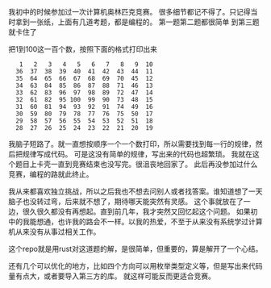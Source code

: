 我初中的时候参加过一次计算机奥林匹克竞赛。
很多细节都记不得了。只记得当时拿到一张纸，上面有几道考题，都是编程的。
第一题第二题都很简单
到第三题就卡住了

把1到100这一百个数，按照下面的格式打印出来
```
   1   2   3   4   5   6   7   8   9  10
  36  37  38  39  40  41  42  43  44  11
  35  64  65  66  67  68  69  70  45  12
  34  63  84  85  86  87  88  71  46  13
  33  62  83  96  97  98  89  72  47  14
  32  61  82  95 100  99  90  73  48  15
  31  60  81  94  93  92  91  74  49  16
  30  59  80  79  78  77  76  75  50  17
  29  58  57  56  55  54  53  52  51  18
  28  27  26  25  24  23  22  21  20  19
```

我脑子短路了。就一直想按顺序一个一个数打印，所以需要找到每一行的规律，然后把规律写成代码。
可是这没有简单的规律，写出来的代码也超繁琐。
我就在这个题目上卡壳一直到竞赛结束也没写完。很沮丧地回家了。
此后再没参加过什么竞赛，编程的路就此终止。

我从来都喜欢独立挑战，所以之后我也不想去问别人或者找答案。谁知道想了一天脑子也没转过弯，后来就不想了，期待哪天能突然有灵感。
这个事就放在了一边，很久很久都没有再想起。直到前几年，我才突然又回忆起这个问题。
如果初中的我能想通，也许我的路会不一样。以我的热爱，不至于从来没有系统学过计算机从来没有从事过相关工作。

这个repo就是用rust对这道题的解，是很简单，但重要的，算是解开了一个心结。

还有几个可以优化的地方，比如四个方向可以用枚举类型定义等，但是写出来代码量有点大，或者要导入第三方的库。
就这样可能反而更适合竞赛。